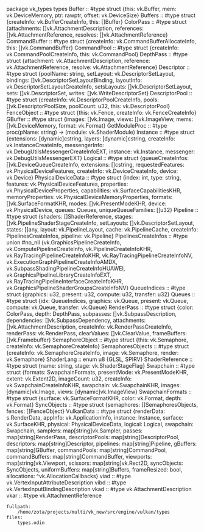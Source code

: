 package vk_types
	types
		Buffer :: #type struct {this: vk.Buffer, mem: vk.DeviceMemory, ptr: rawptr, offset: vk.DeviceSize}
		Buffers :: #type struct {createInfo: vk.BufferCreateInfo, this: []Buffer}
		ColorPass :: #type struct {attachments: []vk.AttachmentDescription, references: []vk.AttachmentReference, resolves: []vk.AttachmentReference}
		CommandBuffer :: #type struct {createInfo: vk.CommandBufferAllocateInfo, this: []vk.CommandBuffer}
		CommandPool :: #type struct {createInfo: vk.CommandPoolCreateInfo, this: vk.CommandPool}
		DepthPass :: #type struct {attachment: vk.AttachmentDescription, reference: vk.AttachmentReference, resolve: vk.AttachmentReference}
		Descriptor :: #type struct {poolName: string, setLayout: vk.DescriptorSetLayout, bindings: []vk.DescriptorSetLayoutBinding, layoutInfo: vk.DescriptorSetLayoutCreateInfo, setsLayouts: []vk.DescriptorSetLayout, sets: []vk.DescriptorSet, writes: []vk.WriteDescriptorSet}
		DescriptorPool :: #type struct {createInfo: vk.DescriptorPoolCreateInfo, pools: []vk.DescriptorPoolSize, poolCount: u32, this: vk.DescriptorPool}
		FenceObject :: #type struct {this: vk.Fence, createInfo: vk.FenceCreateInfo}
		GBuffer :: #type struct {images: []vk.Image, views: []vk.ImageView, mems: []vk.DeviceMemory, format: vk.Format}
		GetModuleProc :: #type proc(pName: string) -> (module: vk.ShaderModule)
		Instance :: #type struct {extensions: [dynamic]cstring, layers: [dynamic]cstring, createInfo: vk.InstanceCreateInfo, messengerInfo: vk.DebugUtilsMessengerCreateInfoEXT, instance: vk.Instance, messenger: vk.DebugUtilsMessengerEXT}
		Logical :: #type struct {queueCreateInfos: []vk.DeviceQueueCreateInfo, extensions: []cstring, requestedFeatures: vk.PhysicalDeviceFeatures, createInfo: vk.DeviceCreateInfo, device: vk.Device}
		PhysicalDeviceData :: #type struct {index: int, type: string, features: vk.PhysicalDeviceFeatures, properties: vk.PhysicalDeviceProperties, capabilities: vk.SurfaceCapabilitiesKHR, memoryProperties: vk.PhysicalDeviceMemoryProperties, formats: []vk.SurfaceFormatKHR, modes: []vk.PresentModeKHR, device: vk.PhysicalDevice, queues: Queues, uniqueQueueFamilies: []u32}
		Pipeline :: #type struct {shaders: []ShaderReference, stages: []vk.PipelineShaderStageCreateInfo, setLayouts: []vk.DescriptorSetLayout, states: []any, layout: vk.PipelineLayout, cache: vk.PipelineCache, createInfo: PipelinesCreateInfos, pipeline: vk.Pipeline}
		PipelinesCreateInfos :: #type union #no_nil {vk.GraphicsPipelineCreateInfo, vk.ComputePipelineCreateInfo, vk.PipelineCreateInfoKHR, vk.RayTracingPipelineCreateInfoKHR, vk.RayTracingPipelineCreateInfoNV, vk.ExecutionGraphPipelineCreateInfoAMDX, vk.SubpassShadingPipelineCreateInfoHUAWEI, vk.GraphicsPipelineLibraryCreateInfoEXT, vk.RayTracingPipelineInterfaceCreateInfoKHR, vk.GraphicsPipelineShaderGroupsCreateInfoNV}
		QueueIndices :: #type struct {graphics: u32, present: u32, compute: u32, transfer: u32}
		Queues :: #type struct {idx: QueueIndices, graphics: vk.Queue, present: vk.Queue, compute: vk.Queue, transfer: vk.Queue}
		RenderPass :: #type struct {color: ColorPass, depth: DepthPass, subpasses: []vk.SubpassDescription, dependencies: []vk.SubpassDependency, attachments: []vk.AttachmentDescription, createInfo: vk.RenderPassCreateInfo, renderPass: vk.RenderPass, clearValues: []vk.ClearValue, frameBuffers: []vk.Framebuffer}
		SemaphoreObject :: #type struct {this: vk.Semaphore, createInfo: vk.SemaphoreCreateInfo}
		SemaphoresObjects :: #type struct {createInfo: vk.SemaphoreCreateInfo, image: vk.Semaphore, render: vk.Semaphore}
		ShaderLang :: enum u8 {GLSL, SPIRV}
		ShaderReference :: #type struct {name: string, stage: vk.ShaderStageFlag}
		Swapchain :: #type struct {formats: SwapchainFormats, presentMode: vk.PresentModeKHR, extent: vk.Extent2D, imageCount: u32, createInfo: vk.SwapchainCreateInfoKHR, swapchain: vk.SwapchainKHR, images: [dynamic]vk.Image, views: [dynamic]vk.ImageView}
		SwapchainFormats :: #type struct {surface: vk.SurfaceFormatKHR, color: vk.Format, depth: vk.Format}
		SyncObjects :: #type struct {semaphores: []SemaphoresObjects, fences: []FenceObject}
		VulkanData :: #type struct {renderData: s.RenderData, appInfo: vk.ApplicationInfo, instance: Instance, surface: vk.SurfaceKHR, physical: PhysicalDeviceData, logical: Logical, swapchain: Swapchain, samplers: map[string]vk.Sampler, passes: map[string]RenderPass, descriptorPools: map[string]DescriptorPool, descriptors: map[string]Descriptor, pipelines: map[string]Pipeline, gBuffers: map[string]GBuffer, commandPools: map[string]CommandPool, commandBuffers: map[string]CommandBuffer, viewports: map[string]vk.Viewport, scissors: map[string]vk.Rect2D, syncObjects: SyncObjects, uniformBuffers: map[string]Buffers, frameResized: bool, allocations: ^vk.AllocationCallbacks}
		viad :: #type vk.VertexInputAttributeDescription
		vibd :: #type vk.VertexInputBindingDescription
		vkad :: #type vk.AttachmentDescription
		vkar :: #type vk.AttachmentReference


	fullpath:
		/home/zota/projects/multi/vk_new/src/engine/vulkan/types
	files:
		types.odin
